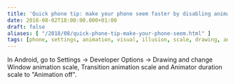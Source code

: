 ```yaml
---
title: 'Quick phone tip: make your phone seem faster by disabling animations'
date: 2018-08-02T18:00:00.000+01:00
draft: false
aliases: [ "/2018/08/quick-phone-tip-make-your-phone-seem.html" ]
tags: [phone, settings, animation, visual, illusion, scale, drawing, android]
---
```


In Android, go to Settings -> Developer Options -> Drawing and change Window animation scale, Transition animation scale and Animator duration scale to "Animation off".